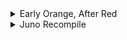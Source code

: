 <details>
<summary>Early Orange, After Red</summary>

- [ヒクイドリ](https://YuNakas.github.io/lyrics/early_orange_after_red/ヒクイドリ)
</details>

<details>
<summary>Juno Recompile</summary>

- [制服とカーテンコール](https://YuNakas.github.io/lyrics/juno_recompile/制服とカーテンコール)
</details>